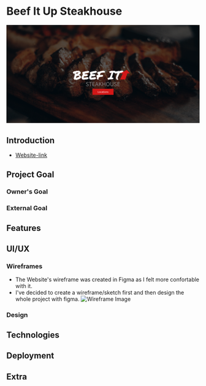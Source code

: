 # Beef It Up Steakhouse

![Home Image](./docs/images/home-img.png)

## Introduction
* [Website-link](https://wesleyluiz21.github.io/BeefitUp-Restaurant-Project/)

## Project Goal

### Owner's Goal

### External Goal

## Features

## UI/UX

### Wireframes
* The Website's wireframe was created in Figma as I felt more confortable with it.
* I've decided to create a wireframe/sketch first and then design the whole project with figma.
![Wireframe Image](./docs/images/wireframe.png)


### Design

## Technologies

## Deployment

## Extra 